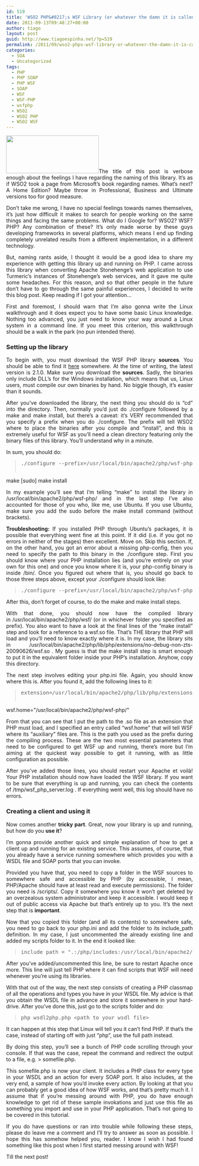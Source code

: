 ```yaml
---
id: 519
title: 'WSO2 PHP&#8217;s WSF Library (or whatever the damn it is called&#8230;) and Turmeric SOA'
date: 2011-09-13T09:48:27+00:00
author: tiago
layout: post
guid: http://www.tiagoespinha.net/?p=519
permalink: /2011/09/wso2-phps-wsf-library-or-whatever-the-damn-it-is-called-and-turmeric-soa/
categories:
  - SOA
  - Uncategorized
tags:
  - PHP
  - PHP SOAP
  - PHP WSF
  - SOAP
  - WSF
  - WSF-PHP
  - wsfphp
  - WSO2
  - WSO2 PHP
  - WSO2 WSF
---
```

<p style="text-align: justify;">
  <a href="http://www.tiagoespinha.net/wp-content/uploads/2011/09/762791717WSO2pic.jpg" rel="lightbox[519]" title="762791717WSO2pic"><img class="alignleft size-full wp-image-523" title="762791717WSO2pic" src="http://www.tiagoespinha.net/wp-content/uploads/2011/09/762791717WSO2pic.jpg" alt="" width="250" height="102" /></a>The title of this post is verbose enough about the feelings I have regarding the naming of this library. It&#8217;s as if WSO2 took a page from Microsoft&#8217;s book regarding names. What&#8217;s next? A Home Edition? Maybe throw in Professional, Business and Ultimate versions too for good measure.
</p>

<p style="text-align: justify;">
  Don&#8217;t take me wrong, I have no special feelings towards names themselves, it&#8217;s just how difficult it makes to search for people working on the same things and facing the same problems. What do I Google for? WSO2? WSF? PHP? Any combination of these? It&#8217;s only made worse by these guys developing frameworks in several platforms, which means I end up finding completely unrelated results from a different implementation, in a different technology.
</p>

<p style="text-align: justify;">
  But, naming rants aside, I thought it would be a good idea to share my experience with getting this library up and running on PHP. I came across this library when converting Apache Stonehenge&#8217;s web application to use Turmeric&#8217;s instances of Stonehenge&#8217;s web services, and it gave me quite some headaches. For this reason, and so that other people in the future don&#8217;t have to go through the same painful experiences, I decided to write this blog post. Keep reading if I got your attention&#8230;<!--more-->
</p>

<p style="text-align: justify;">
  First and foremost, I should warn that I&#8217;m also gonna write the Linux walkthrough and it does expect you to have some basic Linux knowledge. Nothing too advanced, you just need to know your way around a Linux system in a command line. If you meet this criterion, this walkthrough should be a walk in the park (no pun intended there).
</p>

<h3 style="text-align: justify;">
  Setting up the library
</h3>

<p style="text-align: justify;">
  To begin with, you must download the WSF PHP library <strong>sources</strong>. You should be able to find it <a href="http://wso2.com/products/web-services-framework/php/">here</a> somewhere. At the time of writing, the latest version is 2.1.0. Make sure you download the <strong>sources</strong>. Sadly, the binaries only include DLL&#8217;s for the Windows installation, which means that us, Linux users, must compile our own binaries by hand. No biggie though, it&#8217;s easier than it sounds.
</p>

<p style="text-align: justify;">
  After you&#8217;ve downloaded the library, the next thing you should do is &#8220;cd&#8221; into the directory. Then, normally you&#8217;d just do ./configure followed by a make and make install, but there&#8217;s a caveat: it&#8217;s VERY recommended that you specify a prefix when you do ./configure. The prefix will tell WSO2 where to place the binaries after you compile and &#8220;install&#8221;, and this is extremely useful for WSF as you&#8217;ll need a clean directory featuring only the binary files of this library. You&#8217;ll understand why in a minute.
</p>

<p style="text-align: justify;">
  In sum, you should do:
</p>

> <pre>./configure --prefix=/usr/local/bin/apache2/php/wsf-php/
 make
 [sudo] make install</pre>

<p style="text-align: justify;">
  In my example you&#8217;ll see that I&#8217;m telling &#8220;make&#8221; to install the library in /usr/local/bin/apache2/php/wsf-php/ and in the last step I&#8217;ve also accounted for those of you who, like me, use Ubuntu. If you use Ubuntu, make sure you add the sudo before the make install command (without brackets).
</p>

<p style="text-align: justify;">
  <strong>Troubleshooting: </strong>If you installed PHP through Ubuntu&#8217;s packages, it is possible that everything went fine at this point. If it did (i.e. if you got no errors in neither of the stages) then excellent. Move on. Skip this section. If, on the other hand, you got an error about a missing php-config, then you need to specify the path to this binary in the ./configure step. First you should know where your PHP installation lies (and you&#8217;re entirely on your own for this one) and once you know where it is, your php-config binary is inside <path_to_php>/bin/. Once you figured out where that is, you should go back to those three steps above, except your ./configure should look like:
</p>

> <pre>./configure --prefix=/usr/local/bin/apache2/php/wsf-php/ --with-php-config=&lt;path_to_php&gt;/bin/php-config</pre>

<p style="text-align: justify;">
  After this, don&#8217;t forget of course, to do the make and make install steps.
</p>

<p style="text-align: justify;">
  With that done, you should now have the compiled library in /usr/local/bin/apache2/php/wsf/ (or in whichever folder you specified as prefix). You also want to have a look at the final lines of the &#8220;make install&#8221; step and look for a reference to a wsf.so file. That&#8217;s THE library that PHP will load and you&#8217;ll need to know exactly where it is. In my case, the library sits in /usr/local/bin/apache2/php/lib/php/extensions/no-debug-non-zts-20090626/wsf.so . My guess is that the make install step is smart enough to put it in the equivalent folder inside your PHP&#8217;s installation. Anyhow, copy this directory.
</p>

<p style="text-align: justify;">
  The next step involves editing your php.ini file. Again, you should know where this is. After you found it, add the following lines to it:
</p>

> <pre>extension=/usr/local/bin/apache2/php/lib/php/extensions/no-debug-non-zts-20090626/wsf.so
wsf.home="/usr/local/bin/apache2/php/wsf-php/"</pre>

<p style="text-align: justify;">
  From that you can see that I put the path to the .so file as an extension that PHP must load, and I specified an entry called &#8220;wsf.home&#8221; that will tell WSF where its &#8220;auxiliary&#8221; files are. This is the path you used as the prefix during the compiling process. These are the two most essential parameters that need to be configured to get WSF up and running, there&#8217;s more but I&#8217;m aiming at the quickest way possible to get it running, with as little configuration as possible.
</p>

<p style="text-align: justify;">
  After you&#8217;ve added those lines, you should restart your Apache et voilà! Your PHP installation should now have loaded the WSF library. If you want to be sure that everything is up and running, you can check the contents of /tmp/wsf_php_server.log . If everything went well, this log should have no errors.
</p>

<h3 style="text-align: justify;">
  Creating a client and using it
</h3>

<p style="text-align: justify;">
  Now comes another <strong>tricky part</strong>. Great, now your library is up and running, but how do you <strong>use it</strong>?
</p>

<p style="text-align: justify;">
  I&#8217;m gonna provide another quick and simple explanation of how to get a client up and running for an existing service. This assumes, of course, that you already have a service running somewhere which provides you with a WSDL file and SOAP ports that you can invoke.
</p>

<p style="text-align: justify;">
  Provided you have that, you need to copy a folder in the WSF sources to somewhere safe and accessible by PHP (by accessible, I mean, PHP/Apache should have at least read and execute permissions). The folder you need is <WSF_sources>/scripts/. Copy it somewhere you know it won&#8217;t get deleted by an overzealous system administrator and keep it accessible. I would keep it out of public access via Apache but that&#8217;s entirely up to you. It&#8217;s the next step that is <strong>important</strong>.
</p>

<p style="text-align: justify;">
  Now that you copied this folder (and all its contents) to somewhere safe, you need to go back to your php.ini and add the folder to its include_path definition. In my case, I just uncommented the already existing line and added my scripts folder to it. In the end it looked like:
</p>

> <pre>include_path = ".:/php/includes:/usr/local/bin/apache2/php/scripts/"</pre>

<p style="text-align: justify;">
  After you&#8217;ve added/uncommented this line, be sure to restart Apache once more. This line will just tell PHP where it can find scripts that WSF will need whenever you&#8217;re using its libraries.
</p>

<p style="text-align: justify;">
  With that out of the way, the next step consists of creating a PHP classmap of all the operations and types you have in your WSDL file. My advice is that you obtain the WSDL file in advance and store it somewhere in your hard-drive. After you&#8217;ve done this, just go to the scripts folder and do:
</p>

> <pre>php wsdl2php.php &lt;path_to_your_wsdl_file&gt;</pre>

<p style="text-align: justify;">
  It can happen at this step that Linux will tell you it can&#8217;t find PHP. If that&#8217;s the case, instead of starting off with just &#8220;php&#8221;, use the full path instead.
</p>

<p style="text-align: justify;">
  By doing this step, you&#8217;ll see a bunch of PHP code scrolling through your console. If that was the case, repeat the command and redirect the output to a file, e.g. > somefile.php.
</p>

<p style="text-align: justify;">
  This somefile.php is now your client. It includes a PHP class for every type in your WSDL and an action for every SOAP port. It also includes, at the very end, a sample of how you&#8217;d invoke every action. By looking at that you can probably get a good idea of how WSF works, and that&#8217;s pretty much it. I assume that if you&#8217;re messing around with PHP, you do have enough knowledge to get rid of these sample invokations and just use this file as something you import and use in your PHP application. That&#8217;s not going to be covered in this tutorial.
</p>

<p style="text-align: justify;">
  If you do have questions or ran into trouble while following these steps, please do leave me a comment and I&#8217;ll try to answer as soon as possible. I hope this has somehow helped you, reader. I know I wish I had found something like this post when I first started messing around with WSF!
</p>

<p style="text-align: justify;">
  Till the next post!
</p>